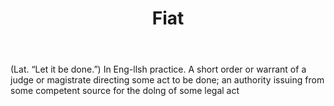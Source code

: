 ---
title: Fiat
letter: F
permalink: "/definitions/bld-fiat.html"
body: "(Lat. “Let it be done.”) In Eng-llsh practice. A short order or warrant of
  a judge or magistrate directing some act to be done; an authority issuing from some
  competent source for the dolng of some legal act"
published_at: '2018-07-07'
source: Black's Law Dictionary 2nd Ed (1910)
layout: post
---